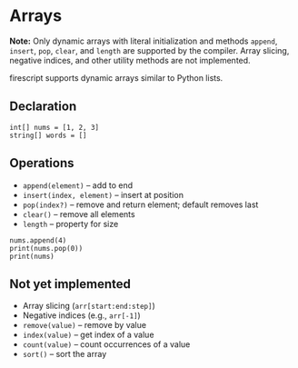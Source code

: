# Arrays

**Note:** Only dynamic arrays with literal initialization and methods `append`, `insert`, `pop`, `clear`, and `length` are supported by the compiler. Array slicing, negative indices, and other utility methods are not implemented.

firescript supports dynamic arrays similar to Python lists.

## Declaration

```firescript
int[] nums = [1, 2, 3]
string[] words = []
```

## Operations

- `append(element)` – add to end
- `insert(index, element)` – insert at position
- `pop(index?)` – remove and return element; default removes last
- `clear()` – remove all elements
- `length` – property for size

```firescript
nums.append(4)
print(nums.pop(0))
print(nums)
```

## Not yet implemented

- Array slicing (`arr[start:end:step]`)
- Negative indices (e.g., `arr[-1]`)
- `remove(value)` – remove by value
- `index(value)` – get index of a value
- `count(value)` – count occurrences of a value
- `sort()` – sort the array
